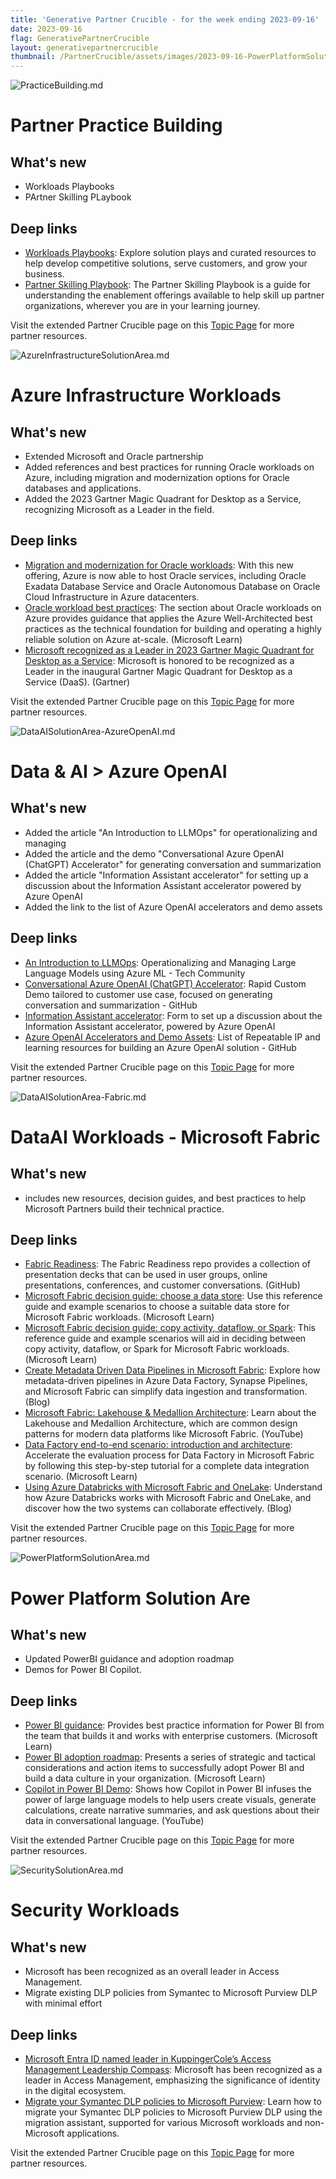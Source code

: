 ```yaml
---
title: 'Generative Partner Crucible - for the week ending 2023-09-16'
date: 2023-09-16
flag: GenerativePartnerCrucible
layout: generativepartnercrucible
thumbnail: /PartnerCrucible/assets/images/2023-09-16-PowerPlatformSolutionArea.md-image.png
---
```


![ PracticeBuilding.md ]( /PartnerCrucible/assets/images/2023-09-16-PracticeBuilding.md-image.png )

# Partner Practice Building

## What's new

- Workloads Playbooks
- PArtner Skilling PLaybook

## Deep links

- [Workloads Playbooks](https://partner.microsoft.com/explore/solution-areas): Explore solution plays and curated resources to help develop competitive solutions, serve customers, and grow your business.
- [Partner Skilling Playbook](https://assetsprod.microsoft.com/mpn/en-ca/partner-skilling-playbook.pdf): The Partner Skilling Playbook is a guide for understanding the enablement offerings available to help skill up partner organizations, wherever you are in your learning journey.

Visit the extended Partner Crucible page on this [Topic Page](https://lagimik.github.io/PartnerCrucible/PracticeBuilding) for more partner resources.


![ AzureInfrastructureSolutionArea.md ]( /PartnerCrucible/assets/images/2023-09-16-AzureInfrastructureSolutionArea.md-image.png )

# Azure Infrastructure Workloads

## What's new

- Extended Microsoft and Oracle partnership
- Added references and best practices for running Oracle workloads on Azure, including migration and modernization options for Oracle databases and applications.
- Added the 2023 Gartner Magic Quadrant for Desktop as a Service, recognizing Microsoft as a Leader in the field.

## Deep links
-  [Migration and modernization for Oracle workloads](https://azure.microsoft.com/en-us/solutions/oracle/): With this new offering, Azure is now able to host Oracle services, including Oracle Exadata Database Service and Oracle Autonomous Database on Oracle Cloud Infrastructure in Azure datacenters.
- [Oracle workload best practices](https://learn.microsoft.com/en-ca/azure/well-architected/oracle-iaas/overview): The section about Oracle workloads on Azure provides guidance that applies the Azure Well-Architected best practices as the technical foundation for building and operating a highly reliable solution on Azure at-scale. (Microsoft Learn)
- [Microsoft recognized as a Leader in 2023 Gartner Magic Quadrant for Desktop as a Service](https://www.microsoft.com/en-us/microsoft-365/blog/2023/09/13/microsoft-recognized-as-a-leader-in-2023-gartner-magic-quadrant-for-desktop-as-a-service/): Microsoft is honored to be recognized as a Leader in the inaugural Gartner Magic Quadrant for Desktop as a Service (DaaS). (Gartner)

Visit the extended Partner Crucible page on this [Topic Page](https://lagimik.github.io/PartnerCrucible/AzureInfrastructureSolutionArea) for more partner resources.

![ DataAISolutionArea-AzureOpenAI.md ]( /PartnerCrucible/assets/images/2023-09-16-DataAISolutionArea-AzureOpenAI.md-image.png )

# Data & AI > Azure OpenAI

## What's new

- Added the article "An Introduction to LLMOps" for operationalizing and managing 
- Added the article and the demo "Conversational Azure OpenAI (ChatGPT) Accelerator" for generating conversation and summarization
- Added the article "Information Assistant accelerator" for setting up a discussion about the Information Assistant accelerator powered by Azure OpenAI
- Added the link to the list of Azure OpenAI accelerators and demo assets
 
## Deep links

- [An Introduction to LLMOps](https://techcommunity.microsoft.com/t5/ai-machine-learning-blog/an-introduction-to-llmops-operationalizing-and-managing-large/ba-p/3910996): Operationalizing and Managing Large Language Models using Azure ML - Tech Community
- [Conversational Azure OpenAI (ChatGPT) Accelerator](https://github.com/MSUSAzureAccelerators/Conversational-Azure-OpenAI-Accelerator): Rapid Custom Demo tailored to customer use case, focused on generating conversation and summarization - GitHub
- [Information Assistant accelerator](https://forms.microsoft.com/pages/responsepage.aspx?id=v4j5cvGGr0GRqy180BHbR6o4NZzd2WJFhMOsgKclOl9UOFVXWEMyVERTVkxZTU9SUk5PVTkyUzdDRiQlQCN0PWcu): Form to set up a discussion about the Information Assistant accelerator, powered by Azure OpenAI
- [Azure OpenAI Accelerators and Demo Assets](https://github.com/Azure/ai-solution-accelerators-list/blob/main/OpenAIDemos/README.md): List of Repeatable IP and learning resources for building an Azure OpenAI solution - GitHub

Visit the extended Partner Crucible page on this [Topic Page](https://lagimik.github.io/PartnerCrucible/DataAISolutionArea-AzureOpenAI) for more partner resources.

![ DataAISolutionArea-Fabric.md ]( /PartnerCrucible/assets/images/2023-09-16-DataAISolutionArea-Fabric.md-image.png )

# DataAI Workloads - Microsoft Fabric

## What's new

- includes new resources, decision guides, and best practices to help Microsoft Partners build their technical practice.

## Deep links

- [Fabric Readiness](https://github.com/microsoft/Fabric-Readiness/): The Fabric Readiness repo provides a collection of presentation decks that can be used in user groups, online presentations, conferences, and customer conversations. (GitHub)
- [Microsoft Fabric decision guide: choose a data store](https://learn.microsoft.com/en-us/fabric/get-started/decision-guide-data-store): Use this reference guide and example scenarios to choose a suitable data store for Microsoft Fabric workloads. (Microsoft Learn)
- [Microsoft Fabric decision guide: copy activity, dataflow, or Spark](https://learn.microsoft.com/en-us/fabric/get-started/decision-guide-pipeline-dataflow-spark): This reference guide and example scenarios will aid in deciding between copy activity, dataflow, or Spark for Microsoft Fabric workloads. (Microsoft Learn)
- [Create Metadata Driven Data Pipelines in Microsoft Fabric](https://blog.fabric.microsoft.com/en-us/blog/create-metadata-driven-data-pipelines-in-microsoft-fabric?ft=All): Explore how metadata-driven pipelines in Azure Data Factory, Synapse Pipelines, and Microsoft Fabric can simplify data ingestion and transformation. (Blog)
- [Microsoft Fabric: Lakehouse & Medallion Architecture](https://www.youtube.com/watch?v=x_CvCwSbRZI&t=373s): Learn about the Lakehouse and Medallion Architecture, which are common design patterns for modern data platforms like Microsoft Fabric. (YouTube)
- [Data Factory end-to-end scenario: introduction and architecture](https://learn.microsoft.com/en-us/fabric/data-factory/tutorial-end-to-end-introduction): Accelerate the evaluation process for Data Factory in Microsoft Fabric by following this step-by-step tutorial for a complete data integration scenario. (Microsoft Learn)
- [Using Azure Databricks with Microsoft Fabric and OneLake](https://blog.fabric.microsoft.com/en-us/blog/using-azure-databricks-with-microsoft-fabric-and-onelake?ft=All): Understand how Azure Databricks works with Microsoft Fabric and OneLake, and discover how the two systems can collaborate effectively. (Blog)

Visit the extended Partner Crucible page on this [Topic Page](https://lagimik.github.io/PartnerCrucible/DataAISolutionArea) for more partner resources.

![ PowerPlatformSolutionArea.md ]( /PartnerCrucible/assets/images/2023-09-16-PowerPlatformSolutionArea.md-image.png )

# Power Platform Solution Are

## What's new

- Updated PowerBI guidance and adoption roadmap
- Demos for Power BI Copilot.
 
## Deep links
- [Power BI guidance](https://learn.microsoft.com/en-us/power-bi/guidance/): Provides best practice information for Power BI from the team that builds it and works with enterprise customers. (Microsoft Learn)
- [Power BI adoption roadmap](https://learn.microsoft.com/en-us/power-bi/guidance/powerbi-adoption-roadmap-overview): Presents a series of strategic and tactical considerations and action items to successfully adopt Power BI and build a data culture in your organization. (Microsoft Learn)
- [Copilot in Power BI Demo](https://www.youtube.com/watch?v=wr__6tM5U6I): Shows how Copilot in Power BI infuses the power of large language models to help users create visuals, generate calculations, create narrative summaries, and ask questions about their data in conversational language. (YouTube)

Visit the extended Partner Crucible page on this [Topic Page](https://lagimik.github.io/PartnerCrucible/PowerPlatformSolutionArea) for more partner resources.



![ SecuritySolutionArea.md ]( /PartnerCrucible/assets/images/2023-09-16-SecuritySolutionArea.md-image.png )

# Security Workloads

## What's new

- Microsoft has been recognized as an overall leader in Access Management.
- Migrate existing DLP policies from Symantec to Microsoft Purview DLP with minimal effort

## Deep links

- [Microsoft Entra ID named leader in KuppingerCole’s Access Management Leadership Compass](https://techcommunity.microsoft.com/t5/microsoft-entra-azure-ad-blog/microsoft-entra-id-named-leader-in-kuppingercole-s-access/ba-p/3827394): Microsoft has been recognized as a leader in Access Management, emphasizing the significance of identity in the digital ecosystem.
- [Migrate your Symantec DLP policies to Microsoft Purview](https://techcommunity.microsoft.com/t5/security-compliance-and-identity/easily-migrate-your-symantec-dlp-policies-to-microsoft-purview/ba-p/3710764): Learn how to migrate your Symantec DLP policies to Microsoft Purview DLP using the migration assistant, supported for various Microsoft workloads and non-Microsoft applications.

Visit the extended Partner Crucible page on this [Topic Page](https://lagimik.github.io/PartnerCrucible/SecuritySolutionArea) for more partner resources.

